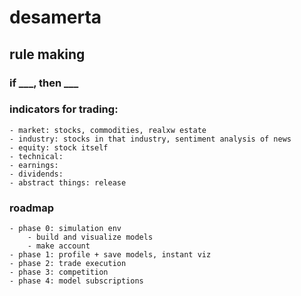 # desamerta
## rule making
### if ___, then ___
### indicators for trading:
	- market: stocks, commodities, realxw estate
	- industry: stocks in that industry, sentiment analysis of news
	- equity: stock itself
	- technical:
	- earnings:
	- dividends:
	- abstract things: release
### roadmap
	- phase 0: simulation env
		- build and visualize models
		- make account
	- phase 1: profile + save models, instant viz
	- phase 2: trade execution
	- phase 3: competition
	- phase 4: model subscriptions
